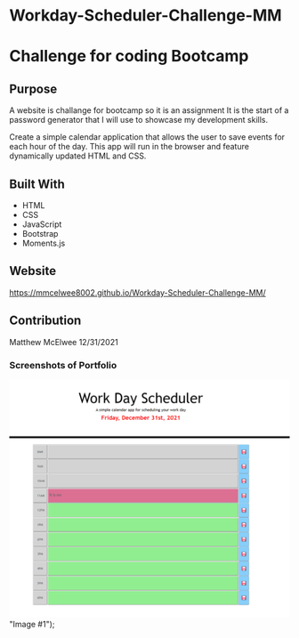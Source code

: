 # Workday-Scheduler-Challenge-MM

# Challenge for coding Bootcamp

## Purpose
A website is challange  for bootcamp so it is an assignment
It is the start of a password generator that I will use to showcase my development skills.

Create a simple calendar application that allows the user to save events for each hour of the day. This app will run in the browser and feature dynamically updated HTML and CSS.


## Built With
* HTML
* CSS
* JavaScript
* Bootstrap
* Moments.js


## Website

https://mmcelwee8002.github.io/Workday-Scheduler-Challenge-MM/

## Contribution
Matthew McElwee
12/31/2021


### Screenshots of Portfolio
 ![Workday #1](assets/images/Work-day-screenshot.png) "Image #1");


